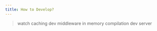 ```yaml
---
title: How to Develop?
---
```

> watch
> caching
> dev middleware
> in memory compilation
> dev server
